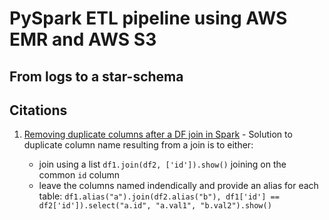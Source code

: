 # PySpark ETL pipeline using AWS EMR and AWS S3

## From logs to a star-schema  

## Citations

1. [Removing duplicate columns after a DF join in Spark](https://stackoverflow.com/questions/46944493/removing-duplicate-columns-after-a-df-join-in-spark) - Solution to duplicate column name resulting from a join is to either:

    * join using a list `df1.join(df2, ['id']).show()` joining on the common `id` column
    * leave the columns named indendically and provide an alias for each table:
    `df1.alias("a").join(df2.alias("b"), df1['id'] == df2['id']).select("a.id", "a.val1", "b.val2").show()`
